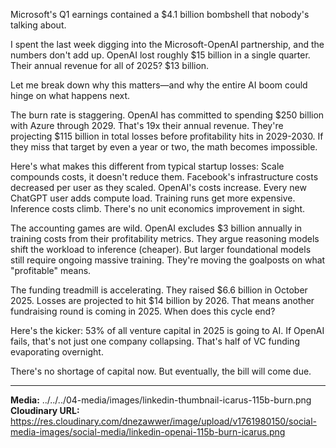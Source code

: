 Microsoft's Q1 earnings contained a $4.1 billion bombshell that nobody's talking about.

I spent the last week digging into the Microsoft-OpenAI partnership, and the numbers don't add up. OpenAI lost roughly $15 billion in a single quarter. Their annual revenue for all of 2025? $13 billion.

Let me break down why this matters—and why the entire AI boom could hinge on what happens next.

The burn rate is staggering. OpenAI has committed to spending $250 billion with Azure through 2029. That's 19x their annual revenue. They're projecting $115 billion in total losses before profitability hits in 2029-2030. If they miss that target by even a year or two, the math becomes impossible.

Here's what makes this different from typical startup losses: Scale compounds costs, it doesn't reduce them. Facebook's infrastructure costs decreased per user as they scaled. OpenAI's costs increase. Every new ChatGPT user adds compute load. Training runs get more expensive. Inference costs climb. There's no unit economics improvement in sight.

The accounting games are wild. OpenAI excludes $3 billion annually in training costs from their profitability metrics. They argue reasoning models shift the workload to inference (cheaper). But larger foundational models still require ongoing massive training. They're moving the goalposts on what "profitable" means.

The funding treadmill is accelerating. They raised $6.6 billion in October 2025. Losses are projected to hit $14 billion by 2026. That means another fundraising round is coming in 2025. When does this cycle end?

Here's the kicker: 53% of all venture capital in 2025 is going to AI. If OpenAI fails, that's not just one company collapsing. That's half of VC funding evaporating overnight.

There's no shortage of capital now. But eventually, the bill will come due.

---

**Media:** ../../../04-media/images/linkedin-thumbnail-icarus-115b-burn.png
**Cloudinary URL:** https://res.cloudinary.com/dnezawwer/image/upload/v1761980150/social-media-images/social-media/linkedin-openai-115b-burn-icarus.png
